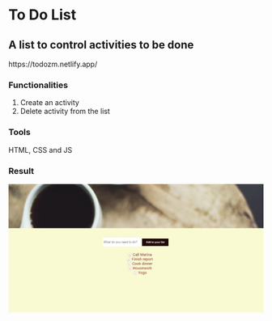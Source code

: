 <h1>To Do List</h1>

<h2> A list to control activities to be done </h2>
<p> https://todozm.netlify.app/ </p>

<h3>Functionalities</h3>
<ol>
  <li> Create an activity  </li>
  <li> Delete activity from the list </li>
</ol>

<h3>Tools</h3>
<p>HTML, CSS and JS</p>

<h3>Result</h3>
<img src= "screen.jpg">

